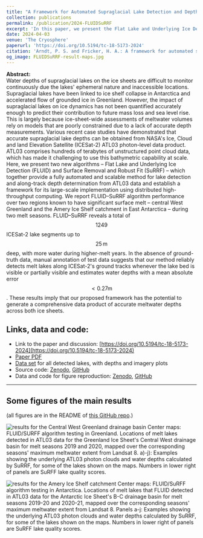 ```yaml
---
title: "A Framework for Automated Supraglacial Lake Detection and Depth Retrieval in ICESat-2 Photon Data Across the Greenland and Antarctic Ice Sheets"
collection: publications
permalink: /publication/2024-FLUIDSuRRF
excerpt: 'In this paper, we present the Flat Lake and Underlying Ice Detection (FLUID) and Surface Removal and Robust Fit (SuRFF) algorithms which together provide a fully automated and scalable method for lake detection and depth determination from ICESat-2 ATL03 data, and establish a framework for its large-scale implementation using distributed high-throughput computing. We report FLUID/SuRFF algorithm performance over two regions known to have significant surface melt -- Central West Greenland and Amery Ice Shelf catchment in East Antarctica -- during two melt seasons. FLUID/SuRFF reveals a total of $$1249$$ lakes up to $$25 \mathrm{\,m}$$ deep, with more water during higher melt years.'
date: 2024-04-03
venue: 'The Cryosphere'
paperurl: 'https://doi.org/10.5194/tc-18-5173-2024'
citation: 'Arndt, P. S. and Fricker, H. A.: A framework for automated supraglacial lake detection and depth retrieval in ICESat-2 photon data across the Greenland and Antarctic ice sheets, The Cryosphere, 18, 5173–5206, 2024.'
og_image: FLUIDSuRRF-result-maps.jpg
---
```


**Abstract:** <br> 
Water depths of supraglacial lakes on the ice sheets are difficult to monitor continuously due the lakes' ephemeral nature and inaccessible locations. Supraglacial lakes have been linked to ice shelf collapse in Antarctica and accelerated flow of grounded ice in Greenland. However, the impact of supraglacial lakes on ice dynamics has not been quantified accurately enough to predict their contribution to future mass loss and sea level rise. This is largely because ice-sheet-wide assessments of meltwater volumes rely on models that are poorly constrained due to a lack of accurate depth measurements. Various recent case studies have demonstrated that accurate supraglacial lake depths can be obtained from NASA's Ice, Cloud and land Elevation Satellite (ICESat-2) ATL03 photon-level data product. ATL03 comprises hundreds of terabytes of unstructured point cloud data, which has made it challenging to use this bathymetric capability at scale. Here, we present two new algorithms – Flat Lake and Underlying Ice Detection (FLUID) and Surface Removal and Robust Fit (SuRRF) – which together provide a fully automated and scalable method for lake detection and along-track depth determination from ATL03 data and establish a framework for its large-scale implementation using distributed high-throughput computing. We report FLUID–SuRRF algorithm performance over two regions known to have significant surface melt – central West Greenland and the Amery Ice Shelf catchment in East Antarctica – during two melt seasons. FLUID–SuRRF reveals a total of $$1249$$ ICESat-2 lake segments up to $$25 \mathrm{\,m}$$ deep, with more water during higher-melt years. In the absence of ground-truth data, manual annotation of test data suggests that our method reliably detects melt lakes along ICESat-2's ground tracks whenever the lake bed is visible or partially visible and estimates water depths with a mean absolute error $$<0.27 \mathrm{m\,}$$. These results imply that our proposed framework has the potential to generate a comprehensive data product of accurate meltwater depths across both ice sheets.

## Links, data and code:
- Link to the paper and discussion: [https://doi.org/10.5194/tc-18-5173-2024](https://doi.org/10.5194/tc-18-5173-2024)
- [Paper PDF](https://tc.copernicus.org/articles/18/5173/2024/tc-18-5173-2024.pdf)
- [Data set](https://zenodo.org/doi/10.5281/zenodo.10901737) for all detected lakes, with depths and imagery plots
- Source code: [Zenodo](https://zenodo.org/doi/10.5281/zenodo.10905941), [GitHub](https://github.com/fliphilipp/FLUIDSuRRF-code)
- Data and code for figure reproduction: [Zenodo](https://zenodo.org/doi/10.5281/zenodo.10901826), [GitHub](https://github.com/fliphilipp/FLUIDSuRRF-figures)
 
---

## Some figures of the main results

(all figures are in the README of [this GitHub repo](https://github.com/fliphilipp/FLUIDSuRRF-figures).)

![results for the Central West Greenland drainage basin](https://github.com/fliphilipp/images/blob/main/fig09-results_greenland_cw.jpg?raw=true)
Center maps: FLUID/SURFF algorithm testing in Greenland. Locations of melt lakes detected in ATL03 data for the Greenland Ice Sheet's Central West drainage basin for melt seasons 2019 and 2020, mapped over the corresponding seasons' maximum meltwater extent from Landsat 8. a)-j): Examples showing the underlying ATL03 photon clouds and water depths calculated by SuRRF, for some of the lakes shown on the maps. Numbers in lower right of panels are SuRFF lake quality scores.

![results for the Amery Ice Shelf catchment](https://github.com/fliphilipp/images/blob/main/fig10-results_amery.jpg?raw=true)
Center maps: FLUID/SuRFF algorithm testing in Antarctica. Locations of melt lakes that FLUID detected in ATL03 data for the Antarctic Ice Sheet's B-C drainage basin for melt seasons 2019-20 and 2020-21, mapped over the corresponding seasons' maximum meltwater extent from Landsat 8. Panels a-j: Examples showing the underlying ATL03 photon clouds and water depths calculated by SuRRF, for some of the lakes shown on the maps. Numbers in lower right of panels are SuRFF lake quality scores.
